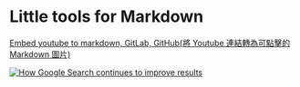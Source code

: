 # Little tools for Markdown

[Embed youtube to markdown, GitLab, GitHub(將 Youtube 連結轉為可點擊的 Markdown 圖片)](http://embedyoutube.org/)

[![How Google Search continues to improve results](http://img.youtube.com/vi/DcKEPl-MpLA/0.jpg)](http://www.youtube.com/watch?v=DcKEPl-MpLA "Click here to go to Youtube video page")
